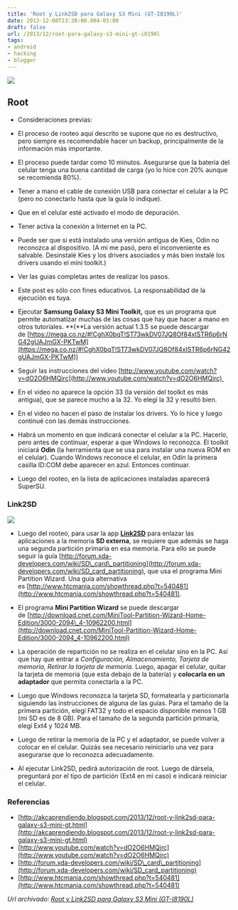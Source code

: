 ```yaml
---
title: 'Root y Link2SD para Galaxy S3 Mini (GT-I8190L)'
date: 2013-12-08T13:38:00.004-05:00
draft: false
url: /2013/12/root-para-galaxy-s3-mini-gt-i8190l
tags: 
- android
- hacking
- blogger
---
```


[![](http://4.bp.blogspot.com/-8Mxk6SJDKDw/UqS6vtvJVbI/AAAAAAAACVw/hkYOjoMwBLw/s320/Android-Root.png)](http://4.bp.blogspot.com/-8Mxk6SJDKDw/UqS6vtvJVbI/AAAAAAAACVw/hkYOjoMwBLw/s1600/Android-Root.png)

  

Root
----

*   Consideraciones previas:

*   El proceso de rooteo aquí descrito se supone que no es destructivo, pero siempre es recomendable hacer un backup, principalmente de la información más importante.
*   El proceso puede tardar como 10 minutos. Asegurarse que la batería del celular tenga una buena cantidad de carga (yo lo hice con 20% aunque se recomienda 80%).
*   Tener a mano el cable de conexión USB para conectar el celular a la PC (pero no conectarlo hasta que la guía lo indique).
*   Que en el celular esté activado el modo de depuración.
*   Tener activa la conexión a Internet en la PC.
*   Puede ser que si está instalado una versión antigua de Kies, Odin no reconozca al dispositivo. (A mi me pasó, pero el inconveniente es salvable. Desinstalé Kies y los drivers asociados y más bien instalé los drivers usando el mini toolkit.)
*   Ver las guias completas antes de realizar los pasos.
*   Este post es sólo con fines educativos. La responsabilidad de la ejecución es tuya.

*   Ejecutar **Samsung Galaxy S3 Mini Toolkit,** que es un programa que permite automatizar muchas de las cosas que hay que hacer a mano en otros tutoriales. **(**La versión actual 1.3.5 se puede descargar de [https://mega.co.nz/#!CghX0bqT!ST73wkDV07JQ8Of84xISTR6p6rNG42gUAJmGX-PKTwM](https://mega.co.nz/#!CghX0bqT!ST73wkDV07JQ8Of84xISTR6p6rNG42gUAJmGX-PKTwM))
*   Seguir las instrucciones del video [http://www.youtube.com/watch?v=dO2O6HMQirc](http://www.youtube.com/watch?v=dO2O6HMQirc) 

*   En el video no aparece la opción 33 (la versión del toolkit es más antigua), que se parece mucho a la 32. Yo elegí la 32 y resultó bien.
*   En el video no hacen el paso de instalar los drivers. Yo lo hice y luego continué con las demás instrucciones.
*   Habrá un momento en que indicará conectar el celular a la PC. Hacerlo, pero antes de continuar, esperar a que Windows lo reconozca. El toolkit iniciará **Odin** (la herramienta que se usa para instalar una nueva ROM en el celular). Cuando Windows reconoce el celular, en Odin la primera casilla ID:COM debe aparecer en azul. Entonces continuar.

*   Luego del rooteo, en la lista de aplicaciones instaladas aparecerá SuperSU.

### Link2SD

[![](http://1.bp.blogspot.com/-wvfSHW6I-KI/UqS62jkhYII/AAAAAAAACV8/L4gF9iV0kuc/s200/android-sd-card.jpg)](http://1.bp.blogspot.com/-wvfSHW6I-KI/UqS62jkhYII/AAAAAAAACV8/L4gF9iV0kuc/s1600/android-sd-card.jpg)

*   Luego del rooteo, para usar la app **[Link2SD](https://play.google.com/store/apps/details?id=com.buak.Link2SD)** para enlazar las aplicaciones a la memoria **SD externa**, se requiere que además se haga una segunda partición primaria en esa memoria. Para ello se puede seguir la guía [http://forum.xda-developers.com/wiki/SD\_card\_partitioning](http://forum.xda-developers.com/wiki/SD_card_partitioning), que usa el programa Mini Partition Wizard. Una guía alternativa es [http://www.htcmania.com/showthread.php?t=540481](http://www.htcmania.com/showthread.php?t=540481).

*   El programa **Mini Partition Wizard** se puede descargar de [http://download.cnet.com/MiniTool-Partition-Wizard-Home-Edition/3000-2094\_4-10962200.html](http://download.cnet.com/MiniTool-Partition-Wizard-Home-Edition/3000-2094_4-10962200.html)
*   La operación de repartición no se realiza en el celular sino en la PC. Así que hay que entrar a _Configuración, Almacenamiento, Tarjeta de memoria, Retirar la tarjeta de memoria_. Luego, apagar el celular, quitar la tarjeta de memoria (que esta debajo de la batería) y **colocarla en un adaptador** que permita conectarla a la PC.
*   Luego que Windows reconozca la tarjeta SD, formatearla y particionarla siguiendo las instrucciones de alguna de las guías. Para el tamaño de la primera partición, elegí FAT32 y todo el espacio disponible menos 1 GB (mi SD es de 8 GB). Para el tamaño de la segunda partición primaria, elegí Ext4 y 1024 MB.
*   Luego de retirar la memoria de la PC y el adaptador, se puede volver a colocar en el celular. Quizás sea necesario reiniciarlo una vez para asegurarse que lo reconozca adecuadamente.
*   Al ejecutar Link2SD, pedirá autorización de root. Luego de dársela, preguntará por el tipo de partición (Ext4 en mi caso) e indicará reiniciar el celular.

### Referencias

*   [http://akcaprendiendo.blogspot.com/2013/12/root-y-link2sd-para-galaxy-s3-mini-gt.html](http://akcaprendiendo.blogspot.com/2013/12/root-y-link2sd-para-galaxy-s3-mini-gt.html)
*   [http://www.youtube.com/watch?v=dO2O6HMQirc](http://www.youtube.com/watch?v=dO2O6HMQirc)
*   [http://forum.xda-developers.com/wiki/SD\_card\_partitioning](http://forum.xda-developers.com/wiki/SD_card_partitioning)
*   [http://www.htcmania.com/showthread.php?t=540481](http://www.htcmania.com/showthread.php?t=540481)

_*Url archivado: [Root y Link2SD para Galaxy S3 Mini (GT-I8190L)](https://akcdev.blogspot.com/2013/12/root-para-galaxy-s3-mini-gt-i8190l.html)*_

